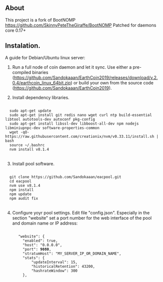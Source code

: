 ## About 
This project is a fork of BootNOMP https://github.com/SkinnyPeteTheGiraffe/BootNOMP
Patched for daemons core 0.17+

## Instalation.
A guide for Debian/Ubuntu linux server:
1. Run a full node of coin daemon and let it sync.  Use either a pre-compiled binaries (https://github.com/Sandokaaan/EarthCoin2019/releases/download/v.2.0.4/earthcoin_linux_64bit.zip) or build your own from the source code (https://github.com/Sandokaaan/EarthCoin2019).

2. Install dependency libraries.
<code>
  sudo apt-get update
  sudo apt-get install git redis nano wget curl ntp build-essential libtool autotools-dev autoconf pkg-config
  sudo apt-get install libssl-dev libboost-all-dev npm nodejs libminiupnpc-dev software-properties-common
  wget -qO- https://raw.githubusercontent.com/creationix/nvm/v0.33.11/install.sh | bash
  source ~/.bashrc
  nvm install v8.1.4  
</code><br>

3. Install pool software.
<code>
  git clone https://github.com/Sandokaaan/eacpool.git
  cd eacpool
  nvm use v8.1.4
  npm install
  npm update
  npm audit fix
</code><br>

4. Configure yoyr pool settings.
Edit file "config.json". Especially in the section "website" set a port number for the web interface of the pool and domain name or IP address:
<code>
      "website": {
        "enabled": true,
        "host": "0.0.0.0",
        "port": <b>9080</b>,
        "stratumHost": "MY_SERVER_IP_OR_DOMAIN_NAME",
        "stats": {
            "updateInterval": 15,
            "historicalRetention": 43200,
            "hashrateWindow": 300
        },
</code><br>  
